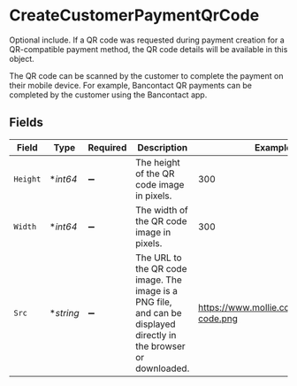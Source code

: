 # CreateCustomerPaymentQrCode

Optional include. If a QR code was requested during payment creation for a QR-compatible payment method,
the QR code details will be available in this object.

The QR code can be scanned by the customer to complete the payment on their mobile device. For example,
Bancontact QR payments can be completed by the customer using the Bancontact app.


## Fields

| Field                                                                                                              | Type                                                                                                               | Required                                                                                                           | Description                                                                                                        | Example                                                                                                            |
| ------------------------------------------------------------------------------------------------------------------ | ------------------------------------------------------------------------------------------------------------------ | ------------------------------------------------------------------------------------------------------------------ | ------------------------------------------------------------------------------------------------------------------ | ------------------------------------------------------------------------------------------------------------------ |
| `Height`                                                                                                           | **int64*                                                                                                           | :heavy_minus_sign:                                                                                                 | The height of the QR code image in pixels.                                                                         | 300                                                                                                                |
| `Width`                                                                                                            | **int64*                                                                                                           | :heavy_minus_sign:                                                                                                 | The width of the QR code image in pixels.                                                                          | 300                                                                                                                |
| `Src`                                                                                                              | **string*                                                                                                          | :heavy_minus_sign:                                                                                                 | The URL to the QR code image. The image is a PNG file, and can be displayed directly in the browser or<br/>downloaded. | https://www.mollie.com/images/qr-code.png                                                                          |